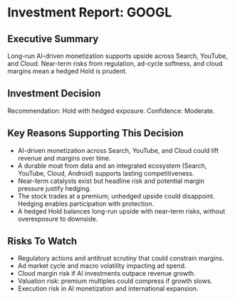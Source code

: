 # Investment Report: GOOGL
## Executive Summary
Long-run AI-driven monetization supports upside across Search, YouTube, and Cloud. Near-term risks from regulation, ad-cycle softness, and cloud margins mean a hedged Hold is prudent.
## Investment Decision
Recommendation: Hold with hedged exposure. Confidence: Moderate.
## Key Reasons Supporting This Decision
- AI-driven monetization across Search, YouTube, and Cloud could lift revenue and margins over time.
- A durable moat from data and an integrated ecosystem (Search, YouTube, Cloud, Android) supports lasting competitiveness.
- Near-term catalysts exist but headline risk and potential margin pressure justify hedging.
- The stock trades at a premium; unhedged upside could disappoint. Hedging enables participation with protection.
- A hedged Hold balances long-run upside with near-term risks, without overexposure to downside.
## Risks To Watch
- Regulatory actions and antitrust scrutiny that could constrain margins.
- Ad market cycle and macro volatility impacting ad spend.
- Cloud margin risk if AI investments outpace revenue growth.
- Valuation risk: premium multiples could compress if growth slows.
- Execution risk in AI monetization and international expansion.